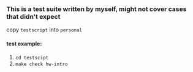 ### This is a test suite written by myself, might not cover cases that didn't expect

copy `testscript` into `personal`

#### test example: 
1. `cd testscipt`
2. `make check hw-intro`